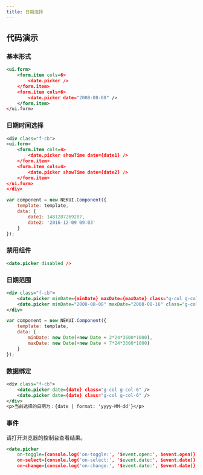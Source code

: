 ```yaml
---
title: 日期选择
---
```


## 代码演示

### 基本形式

<!-- demo_start -->
<div class="m-example"></div>

```xml
<ui.form>
    <form.item cols=6>
        <date.picker />
    </form.item>
    <form.item cols=6>
        <date.picker date="2008-08-08" />
    </form.item>
</ui.form>
```
<!-- demo_end -->

### 日期时间选择

<!-- demo_start -->
<div class="m-example"></div>

```xml
<div class="f-cb">
<ui.form>
    <form.item cols=4>
        <date.picker showTime date={date1} />
    </form.item>
    <form.item cols=4>
        <date.picker showTime date={date2} />
    </form.item>
</ui.form>
</div>
```

```javascript
var component = new NEKUI.Component({
    template: template,
    data: {
        date1: 1481287269287,
        date2: '2016-12-09 09:03'
    }
});
```
<!-- demo_end -->

### 禁用组件

<!-- demo_start -->
<div class="m-example"></div>

```xml
<date.picker disabled />
```
<!-- demo_end -->

### 日期范围

<!-- demo_start -->
<div class="m-example"></div>

```xml
<div class="f-cb">
    <date.picker minDate={minDate} maxDate={maxDate} class="g-col g-col-6" />
    <date.picker minDate="2008-08-08" maxDate="2008-08-16" class="g-col g-col-6" />
</div>
```

```javascript
var component = new NEKUI.Component({
    template: template,
    data: {
        minDate: new Date(+new Date + 2*24*3600*1000),
        maxDate: new Date(+new Date + 7*24*3600*1000)
    }
});
```
<!-- demo_end -->

### 数据绑定

<!-- demo_start -->
<div class="m-example"></div>

```xml
<div class="f-cb">
    <date.picker date={date} class="g-col g-col-6" />
    <date.picker date={date} class="g-col g-col-6" />
</div>
<p>当前选择的日期为：{date | format: 'yyyy-MM-dd'}</p>
```
<!-- demo_end -->

### 事件

请打开浏览器的控制台查看结果。

<!-- demo_start -->
<div class="m-example"></div>

```xml
<date.picker
    on-toggle={console.log('on-toggle:', '$event.open:', $event.open)}
    on-select={console.log('on-select:', '$event.date:', $event.date)}
    on-change={console.log('on-change:', '$event.date:', $event.date)} />
```
<!-- demo_end -->
